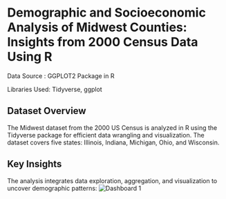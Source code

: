 # Demographic and Socioeconomic Analysis of Midwest Counties: Insights from 2000 Census Data Using R

Data Source : GGPLOT2 Package in R 

Libraries Used: Tidyverse, ggplot

## **Dataset Overview**
The Midwest dataset from the 2000 US Census is analyzed in R using the Tidyverse package for efficient data wrangling and visualization. The dataset covers five states: Illinois, Indiana, Michigan, Ohio, and Wisconsin.

## **Key Insights**
The analysis integrates data exploration, aggregation, and visualization to uncover demographic patterns:
![Dashboard 1](assests/img/1.png)
